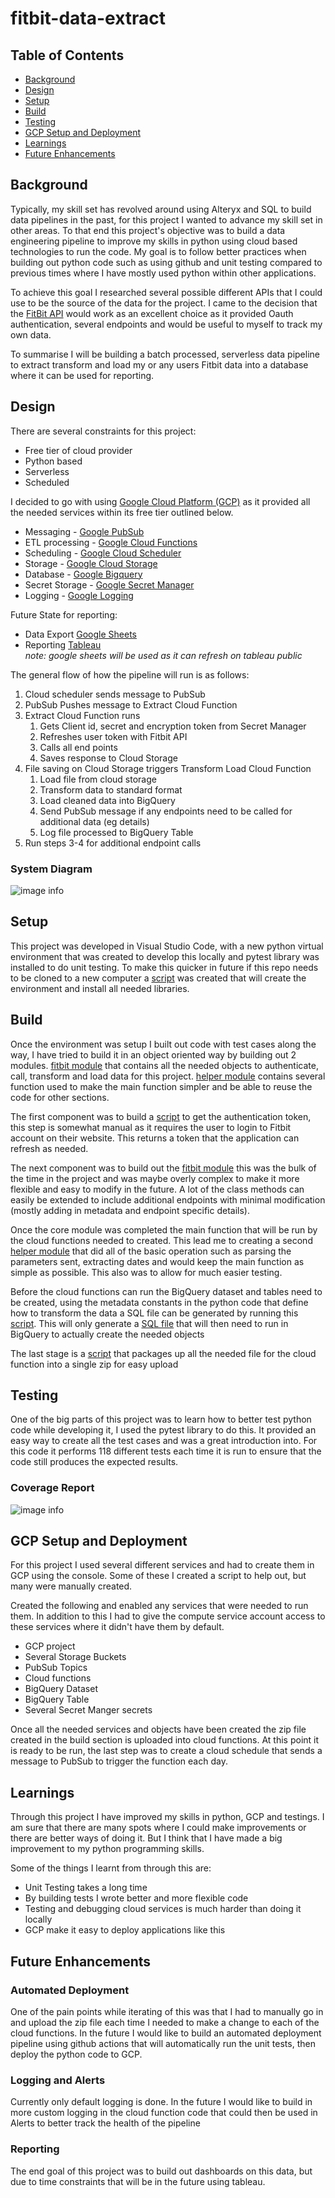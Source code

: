 
# fitbit-data-extract <!-- omit from toc -->
## Table of Contents <!-- omit from toc -->
- [Background](#background)
- [Design](#design)
- [Setup](#setup)
- [Build](#build)
- [Testing](#testing)
- [GCP Setup and Deployment](#gcp-setup-and-deployment)
- [Learnings](#learnings)
- [Future Enhancements](#future-enhancements)
## Background
Typically, my skill set has revolved around using Alteryx and SQL to build data pipelines in the past, for this project I wanted to advance my skill set in other areas. To that end this project's objective was to build a data engineering pipeline to improve my skills in python using cloud based technologies to run the code. My goal is to follow better practices when building out python code such as using github and unit testing compared to previous times where I have mostly used python within other applications.

To achieve this goal I researched several possible different APIs that I could use to be the source of the data for the project. I came to the decision that the [FitBit API](https://dev.fitbit.com/build/reference/web-api/) would work as an excellent choice as it provided Oauth authentication, several endpoints and would be useful to myself to track my own data.

To summarise I will be building a batch processed, serverless data pipeline to extract transform and load my or any users Fitbit data into a database where it can be used for reporting. 

## Design
There are several constraints for this project:
- Free tier of cloud provider
- Python based
- Serverless
- Scheduled 

I decided to go with using [Google Cloud Platform (GCP)](https://cloud.google.com/) as it provided all the needed services within its free tier outlined below.

- Messaging - [Google PubSub](https://cloud.google.com/pubsub)
- ETL processing - [Google Cloud Functions](https://cloud.google.com/functions)
- Scheduling - [Google Cloud Scheduler](https://cloud.google.com/scheduler)
- Storage - [Google Cloud Storage](https://cloud.google.com/storage)
- Database - [Google Bigquery](https://cloud.google.com/bigquery)
- Secret Storage - [Google Secret Manager](https://cloud.google.com/secret-manager)
- Logging - [Google Logging](https://cloud.google.com/logging)

Future State for reporting:
- Data Export [Google Sheets](https://www.google.com.au/sheets/about/)
- Reporting [Tableau](https://www.tableau.com/)
<br>*note: google sheets will be used as it can refresh on tableau public*

The general flow of how the pipeline will run is as follows: <br>
1. Cloud scheduler sends message to PubSub
2. PubSub Pushes message to Extract Cloud Function
3. Extract Cloud Function runs
   1. Gets Client id, secret and encryption token from Secret Manager
   2. Refreshes user token with Fitbit API
   3. Calls all end points
   4. Saves response to Cloud Storage
4. File saving on Cloud Storage triggers Transform Load Cloud Function
   1. Load file from cloud storage
   2. Transform data to standard format
   3. Load cleaned data into BigQuery
   4. Send PubSub message if any endpoints need to be called for additional data (eg details)
   5. Log file processed to BigQuery Table
5. Run steps 3-4 for additional endpoint calls 

### System Diagram <!-- omit from toc -->
![image info](./Documents/Images/fitbit_diagram.png)

## Setup
This project was developed in Visual Studio Code, with a new python virtual environment that was created to develop this locally and pytest library was installed to do unit testing. To make this quicker in future if this repo needs to be cloned to a new computer a [script](./Scripts/create_dev_env.ps1) was created that will create the environment and install all needed libraries. 

## Build
Once the environment was setup I built out code with test cases along the way, I have tried to build it in an object oriented way by building out 2 modules. [fitbit module](./Source/FitbitExtract/fitbit) that contains all the needed objects to  authenticate, call, transform and load data for this project. [helper module](./Source/FitbitExtract/helper) contains several function used to make the main function simpler and be able to reuse the code for other sections.

The first component was to build a [script](./Scripts/local_fitbit_authorise_main.py) to get the authentication token, this step is somewhat manual as it requires the user to login to Fitbit account on their website. This returns a token that the application can refresh as needed. 

The next component was to build out the [fitbit module](./Source/FitbitExtract/fitbit) this was the bulk of the time in the project and was maybe overly complex to make it more flexible and easy to modify in the future. A lot of the class methods can easily be extended to include additional endpoints with minimal modification (mostly adding in metadata and endpoint specific details).

Once the core module was completed the main function that will be run by the cloud functions needed to created. This lead me to creating a second [helper module](./Source/FitbitExtract/helper) that did all of the basic operation such as parsing the parameters sent, extracting dates and would keep the main function as simple as possible. This also was to allow for much easier testing. 

Before the cloud functions can run the BigQuery dataset and tables need to be created, using the metadata constants in the python code that define how to transform the data a SQL file can be generated by running this [script](./Scripts/create_sql_files.py). This will only generate a [SQL file](./Source/BigQuerySQL/create_tables.sql) that will then need to run in BigQuery to actually create the needed objects

The last stage is a [script](./Scripts/create_cloud_function_zip.py) that packages up all the needed file for the cloud function into a single zip for easy upload
## Testing
One of the big parts of this project was to learn how to better test python code while developing it, I used the pytest library to do this. It provided an easy way to create all the test cases and was a great introduction into. For this code it performs 118 different tests each time it is run to ensure that the code still produces the expected results.
### Coverage Report <!-- omit from toc -->
![image info](./Documents/Images/coverage_report.png)

## GCP Setup and Deployment
For this project I used several different services and had to create them in GCP using the console. Some of these I created a script to help out, but many were manually created.

Created the following and enabled any services that were needed to run them. In addition to this I had to give the compute service account access to these services where it didn't have them by default.
- GCP project
- Several Storage Buckets
- PubSub Topics
- Cloud functions
- BigQuery Dataset
- BigQuery Table
- Several Secret Manger secrets

Once all the needed services and objects have been created the zip file created in the build section is uploaded into cloud functions. At this point it is ready to be run, the last step was to create a cloud schedule that sends a message to PubSub to trigger the function each day.

## Learnings
Through this project I have improved my skills in python, GCP and testings. I am sure that there are many spots where I could make improvements or there are better ways of doing it. But I think that I have made a big improvement to my python programming skills.

Some of the things I learnt from through this are:<br>
- Unit Testing takes a long time
- By building tests I wrote better and more flexible code 
- Testing and debugging cloud services is much harder than doing it locally
- GCP make it easy to deploy applications like this

## Future Enhancements
### Automated Deployment <!-- omit from toc -->
One of the pain points while iterating of this was that I had to manually go in and upload the zip file each time I needed to make a change to each of the cloud functions. In the future I would like to build an automated deployment pipeline using github actions that will automatically run the unit tests, then deploy the python code to GCP.
### Logging and Alerts <!-- omit from toc -->
Currently only default logging is done. In the future I would like to build in more custom logging in the cloud function code that could then be used in Alerts to better track the health of the pipeline
### Reporting <!-- omit from toc -->
The end goal of this project was to build out dashboards on this data, but due to time constraints that will be in the future using tableau.
